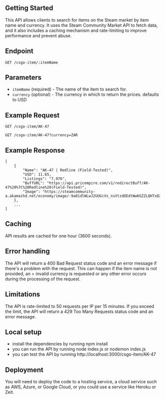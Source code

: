 ## Getting Started

This API allows clients to search for items on the Steam market by item name and currency. It uses the Steam Community Market API to fetch data, and it also includes a caching mechanism and rate-limiting to improve performance and prevent abuse.

## Endpoint
```
GET /csgo-item/:itemName
```

## Parameters

- ``itemName`` (required) - The name of the item to search for.
- ``currency`` (optional) - The currency in which to return the prices. defaults to USD

## Example Request
```
GET /csgo-item/AK-47
```
```
GET /csgo-item/AK-47?currency=ZAR
```

## Example Response
```
[
    {
        "Name": "AK-47 | Redline (Field-Tested)",
        "USD": 11.65,
        "Listings": "7,976",
        "BuffURL": "https://api.pricempire.com/v1/redirectBuff/AK-47%20%7C%20Redline%20(Field-Tested)",
        "Image": "https://steamcommunity-a.akamaihd.net/economy/image/-9a81dlWLwJ2UUGcVs_nsVtzdOEdtWwKGZZLQHTxDZ7I56KU0Zwwo4NUX4oFJZEHLbXU5A1PIYQh5hlcX0nvUOGsx8DdQBJjIAVHubSaKQZf0Qb1YXxqxAQJ3ZQ"
    },
    ...
]
```

## Caching

API results are cached for one hour (3600 seconds).

## Error handling

The API will return a 400 Bad Request status code and an error message if there's a problem with the request. This can happen if the item name is not provided, an = invalid currency is requested or any other error occurs during the processing of the request.

## Limitations

The API is rate-limited to 50 requests per IP per 15 minutes. If you exceed the limit, the API will return a 429 Too Many Requests status code and an error message.

## Local setup

- install the dependencies by running npm install
- you can run the API by running node index.js or nodemon index.js
- you can test the API by running http://localhost:3000/csgo-item/AK-47

## Deployment

You will need to deploy the code to a hosting service, a cloud service such as AWS, Azure, or Google Cloud, or you could use a service like Heroku or Zeit.
